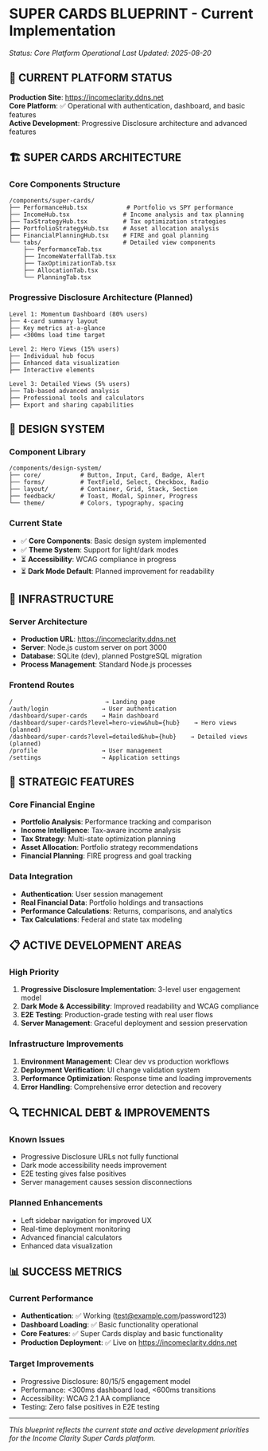 # SUPER CARDS BLUEPRINT - Current Implementation
*Status: Core Platform Operational*
*Last Updated: 2025-08-20*

## 🎯 CURRENT PLATFORM STATUS

**Production Site**: https://incomeclarity.ddns.net  
**Core Platform**: ✅ Operational with authentication, dashboard, and basic features  
**Active Development**: Progressive Disclosure architecture and advanced features

## 🏗️ SUPER CARDS ARCHITECTURE

### Core Components Structure
```
/components/super-cards/
├── PerformanceHub.tsx           # Portfolio vs SPY performance
├── IncomeHub.tsx               # Income analysis and tax planning
├── TaxStrategyHub.tsx          # Tax optimization strategies
├── PortfolioStrategyHub.tsx    # Asset allocation analysis
├── FinancialPlanningHub.tsx    # FIRE and goal planning
└── tabs/                       # Detailed view components
    ├── PerformanceTab.tsx
    ├── IncomeWaterfallTab.tsx
    ├── TaxOptimizationTab.tsx
    ├── AllocationTab.tsx
    └── PlanningTab.tsx
```

### Progressive Disclosure Architecture (Planned)
```
Level 1: Momentum Dashboard (80% users)
├── 4-card summary layout
├── Key metrics at-a-glance  
├── <300ms load time target

Level 2: Hero Views (15% users)  
├── Individual hub focus
├── Enhanced data visualization
├── Interactive elements

Level 3: Detailed Views (5% users)
├── Tab-based advanced analysis
├── Professional tools and calculators
├── Export and sharing capabilities
```

## 🎨 DESIGN SYSTEM

### Component Library
```
/components/design-system/
├── core/           # Button, Input, Card, Badge, Alert
├── forms/          # TextField, Select, Checkbox, Radio  
├── layout/         # Container, Grid, Stack, Section
├── feedback/       # Toast, Modal, Spinner, Progress
└── theme/          # Colors, typography, spacing
```

### Current State
- ✅ **Core Components**: Basic design system implemented
- ✅ **Theme System**: Support for light/dark modes
- ⏳ **Accessibility**: WCAG compliance in progress
- ⏳ **Dark Mode Default**: Planned improvement for readability

## 🔧 INFRASTRUCTURE

### Server Architecture
- **Production URL**: https://incomeclarity.ddns.net
- **Server**: Node.js custom server on port 3000
- **Database**: SQLite (dev), planned PostgreSQL migration
- **Process Management**: Standard Node.js processes

### Frontend Routes
```
/                          → Landing page
/auth/login               → User authentication
/dashboard/super-cards    → Main dashboard
/dashboard/super-cards?level=hero-view&hub={hub}    → Hero views (planned)
/dashboard/super-cards?level=detailed&hub={hub}    → Detailed views (planned)
/profile                  → User management
/settings                 → Application settings
```

## 🎯 STRATEGIC FEATURES

### Core Financial Engine
- **Portfolio Analysis**: Performance tracking and comparison
- **Income Intelligence**: Tax-aware income analysis  
- **Tax Strategy**: Multi-state optimization planning
- **Asset Allocation**: Portfolio strategy recommendations
- **Financial Planning**: FIRE progress and goal tracking

### Data Integration
- **Authentication**: User session management
- **Real Financial Data**: Portfolio holdings and transactions
- **Performance Calculations**: Returns, comparisons, and analytics
- **Tax Calculations**: Federal and state tax modeling

## 📋 ACTIVE DEVELOPMENT AREAS

### High Priority
1. **Progressive Disclosure Implementation**: 3-level user engagement model
2. **Dark Mode & Accessibility**: Improved readability and WCAG compliance
3. **E2E Testing**: Production-grade testing with real user flows
4. **Server Management**: Graceful deployment and session preservation

### Infrastructure Improvements  
1. **Environment Management**: Clear dev vs production workflows
2. **Deployment Verification**: UI change validation system
3. **Performance Optimization**: Response time and loading improvements
4. **Error Handling**: Comprehensive error detection and recovery

## 🔍 TECHNICAL DEBT & IMPROVEMENTS

### Known Issues
- Progressive Disclosure URLs not fully functional
- Dark mode accessibility needs improvement
- E2E testing gives false positives
- Server management causes session disconnections

### Planned Enhancements
- Left sidebar navigation for improved UX
- Real-time deployment monitoring
- Advanced financial calculators
- Enhanced data visualization

## 📊 SUCCESS METRICS

### Current Performance
- **Authentication**: ✅ Working (test@example.com/password123)
- **Dashboard Loading**: ✅ Basic functionality operational
- **Core Features**: ✅ Super Cards display and basic functionality
- **Production Deployment**: ✅ Live on https://incomeclarity.ddns.net

### Target Improvements
- Progressive Disclosure: 80/15/5 engagement model
- Performance: <300ms dashboard load, <600ms transitions  
- Accessibility: WCAG 2.1 AA compliance
- Testing: Zero false positives in E2E testing

---

*This blueprint reflects the current state and active development priorities for the Income Clarity Super Cards platform.*